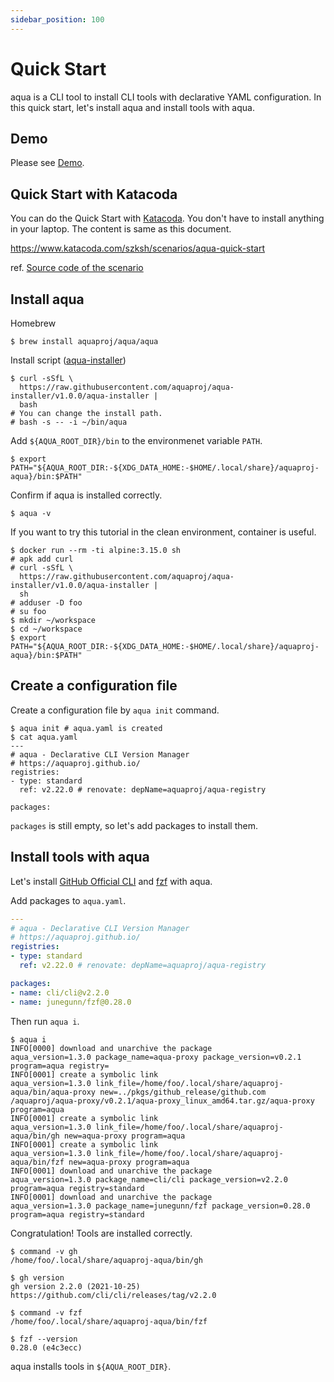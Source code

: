 ```yaml
---
sidebar_position: 100
---
```


# Quick Start

aqua is a CLI tool to install CLI tools with declarative YAML configuration.
In this quick start, let's install aqua and install tools with aqua.

## Demo

Please see [Demo](https://asciinema.org/a/498262?autoplay=1).

## Quick Start with Katacoda

You can do the Quick Start with [Katacoda](https://www.katacoda.com/).
You don't have to install anything in your laptop.
The content is same as this document.

https://www.katacoda.com/szksh/scenarios/aqua-quick-start

ref. [Source code of the scenario](https://github.com/suzuki-shunsuke/katacoda-scenarios/tree/master/aqua-quick-start)

## Install aqua

Homebrew

```console
$ brew install aquaproj/aqua/aqua
```

Install script ([aqua-installer](https://github.com/aquaproj/aqua-installer))

```console
$ curl -sSfL \
  https://raw.githubusercontent.com/aquaproj/aqua-installer/v1.0.0/aqua-installer |
  bash
# You can change the install path.
# bash -s -- -i ~/bin/aqua
```

Add `${AQUA_ROOT_DIR}/bin` to the environmenet variable `PATH`.

```console
$ export PATH="${AQUA_ROOT_DIR:-${XDG_DATA_HOME:-$HOME/.local/share}/aquaproj-aqua}/bin:$PATH"
```

Confirm if aqua is installed correctly.

```console
$ aqua -v
```

If you want to try this tutorial in the clean environment, container is useful.

```console
$ docker run --rm -ti alpine:3.15.0 sh
# apk add curl
# curl -sSfL \
  https://raw.githubusercontent.com/aquaproj/aqua-installer/v1.0.0/aqua-installer |
  sh
# adduser -D foo
# su foo
$ mkdir ~/workspace
$ cd ~/workspace
$ export PATH="${AQUA_ROOT_DIR:-${XDG_DATA_HOME:-$HOME/.local/share}/aquaproj-aqua}/bin:$PATH"
```

## Create a configuration file

Create a configuration file by `aqua init` command.

```console
$ aqua init # aqua.yaml is created
$ cat aqua.yaml
---
# aqua - Declarative CLI Version Manager
# https://aquaproj.github.io/
registries:
- type: standard
  ref: v2.22.0 # renovate: depName=aquaproj/aqua-registry

packages:
```

`packages` is still empty, so let's add packages to install them.

## Install tools with aqua

Let's install [GitHub Official CLI](https://cli.github.com/) and [fzf](https://github.com/junegunn/fzf) with aqua.

Add packages to `aqua.yaml`.

```yaml
---
# aqua - Declarative CLI Version Manager
# https://aquaproj.github.io/
registries:
- type: standard
  ref: v2.22.0 # renovate: depName=aquaproj/aqua-registry

packages:
- name: cli/cli@v2.2.0
- name: junegunn/fzf@0.28.0
```

Then run `aqua i`.

```console
$ aqua i 
INFO[0000] download and unarchive the package            aqua_version=1.3.0 package_name=aqua-proxy package_version=v0.2.1 program=aqua registry=
INFO[0001] create a symbolic link                        aqua_version=1.3.0 link_file=/home/foo/.local/share/aquaproj-aqua/bin/aqua-proxy new=../pkgs/github_release/github.com
/aquaproj/aqua-proxy/v0.2.1/aqua-proxy_linux_amd64.tar.gz/aqua-proxy program=aqua
INFO[0001] create a symbolic link                        aqua_version=1.3.0 link_file=/home/foo/.local/share/aquaproj-aqua/bin/gh new=aqua-proxy program=aqua
INFO[0001] create a symbolic link                        aqua_version=1.3.0 link_file=/home/foo/.local/share/aquaproj-aqua/bin/fzf new=aqua-proxy program=aqua
INFO[0001] download and unarchive the package            aqua_version=1.3.0 package_name=cli/cli package_version=v2.2.0 program=aqua registry=standard
INFO[0001] download and unarchive the package            aqua_version=1.3.0 package_name=junegunn/fzf package_version=0.28.0 program=aqua registry=standard
```

Congratulation! Tools are installed correctly.

```console
$ command -v gh
/home/foo/.local/share/aquaproj-aqua/bin/gh

$ gh version
gh version 2.2.0 (2021-10-25)
https://github.com/cli/cli/releases/tag/v2.2.0

$ command -v fzf
/home/foo/.local/share/aquaproj-aqua/bin/fzf

$ fzf --version
0.28.0 (e4c3ecc)
```

aqua installs tools in `${AQUA_ROOT_DIR}`.
